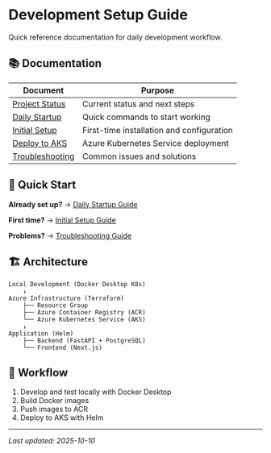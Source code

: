# Development Setup Guide

Quick reference documentation for daily development workflow.

## 📚 Documentation

| Document                                | Purpose                                   |
| --------------------------------------- | ----------------------------------------- |
| [Project Status](./deployment-flow.md)  | Current status and next steps             |
| [Daily Startup](./daily-startup.md)     | Quick commands to start working           |
| [Initial Setup](./initial-setup.md)     | First-time installation and configuration |
| [Deploy to AKS](./deploy-aks.md)        | Azure Kubernetes Service deployment       |
| [Troubleshooting](./troubleshooting.md) | Common issues and solutions               |

## 🎯 Quick Start

**Already set up?** → [Daily Startup Guide](./daily-startup.md)

**First time?** → [Initial Setup Guide](./initial-setup.md)

**Problems?** → [Troubleshooting Guide](./troubleshooting.md)

## 🏗️ Architecture

```
Local Development (Docker Desktop K8s)
    ↓
Azure Infrastructure (Terraform)
    ├── Resource Group
    ├── Azure Container Registry (ACR)
    └── Azure Kubernetes Service (AKS)
    ↓
Application (Helm)
    ├── Backend (FastAPI + PostgreSQL)
    └── Frontend (Next.js)
```

## 🔄 Workflow

1. Develop and test locally with Docker Desktop
2. Build Docker images
3. Push images to ACR
4. Deploy to AKS with Helm

---

_Last updated: 2025-10-10_
